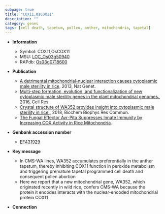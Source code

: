 ```yaml
---
subpage: true
title: "COX11,OsCOX11"
description: ""
category: genes
tags: [cell death, tapetum, pollen, anther, mitochondria, tapetal]
---
```


* **Information**  
    + Symbol: COX11,OsCOX11  
    + MSU: [LOC_Os03g50940](http://rice.plantbiology.msu.edu/cgi-bin/ORF_infopage.cgi?orf=LOC_Os03g50940)  
    + RAPdb: [Os03g0718600](http://rapdb.dna.affrc.go.jp/viewer/gbrowse_details/irgsp1?name=Os03g0718600)  

* **Publication**  
    + [A detrimental mitochondrial-nuclear interaction causes cytoplasmic male sterility in rice](http://www.ncbi.nlm.nih.gov/pubmed?term=A+detrimental+mitochondrial-nuclear+interaction+causes+cytoplasmic+male+sterility+in+rice%5BTitle%5D), 2013, Nat Genet.
    + [Multi-step formation, evolution, and functionalization of new cytoplasmic male sterility genes in the plant mitochondrial genomes.](http://www.ncbi.nlm.nih.gov/pubmed?term=Multi-step+formation,+evolution,+and+functionalization+of+new+cytoplasmic+male+sterility+genes+in+the+plant+mitochondrial+genomes.%5BTitle%5D), 2016, Cell Res.
    + [Crystal structure of WA352 provides insight into cytoplasmic male sterility in rice.](http://www.ncbi.nlm.nih.gov/pubmed?term=Crystal+structure+of+WA352+provides+insight+into+cytoplasmic+male+sterility+in+rice.%5BTitle%5D), 2018, Biochem Biophys Res Commun.
    + [The Fungal Effector Avr-Pita Suppresses Innate Immunity by Increasing COX Activity in Rice Mitochondria](N+Y).

* **Genbank accession number**  
    + [EF431929](http://www.ncbi.nlm.nih.gov/nuccore/EF431929)

* **Key message**  
    + In CMS-WA lines, WA352 accumulates preferentially in the anther tapetum, thereby inhibiting COX11 function in peroxide metabolism and triggering premature tapetal programmed cell death and consequent pollen abortion
    + Here we report that a new mitochondrial gene, WA352, which originated recently in wild rice, confers CMS-WA because the protein it encodes interacts with the nuclear-encoded mitochondrial protein COX11

* **Connection**  



